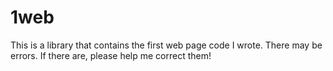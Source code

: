 # 1web
This is a library that contains the first web page code I wrote. There may be errors. If there are, please help me correct them!
